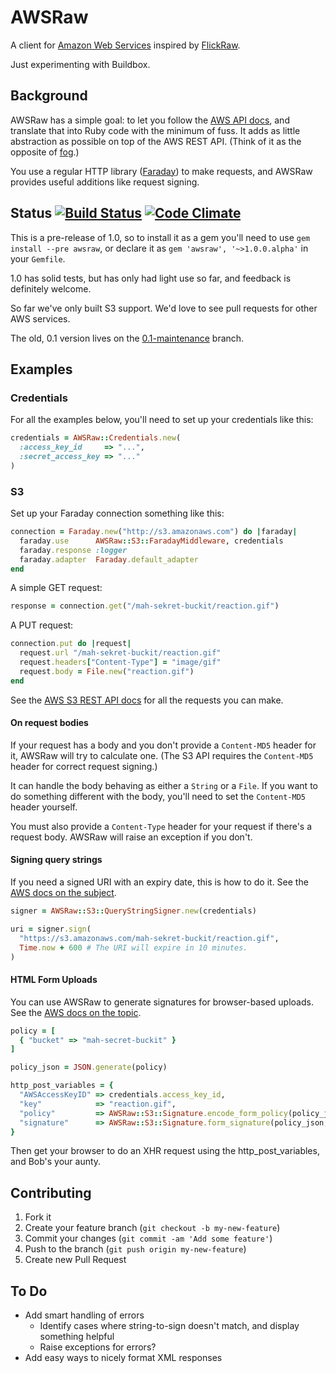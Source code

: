 # AWSRaw

A client for [Amazon Web Services](http://www.amazonaws.com/) inspired by
[FlickRaw](http://hanklords.github.com/flickraw/).

Just experimenting with Buildbox.


## Background

AWSRaw has a simple goal: to let you follow the [AWS API
docs](http://aws.amazon.com/documentation/), and translate that into Ruby code
with the minimum of fuss. It adds as little abstraction as possible on top of
the AWS REST API. (Think of it as the opposite of [fog](http://fog.io).)

You use a regular HTTP library
([Faraday](https://github.com/lostisland/faraday)) to make requests, and AWSRaw
provides useful additions like request signing.


## Status [![Build Status](https://travis-ci.org/envato/awsraw.png)](https://travis-ci.org/envato/awsraw) [![Code Climate](https://codeclimate.com/github/envato/awsraw.png)](https://codeclimate.com/github/envato/awsraw)

This is a pre-release of 1.0, so to install it as a gem you'll need to use `gem
install --pre awsraw`, or declare it as `gem 'awsraw', '~>1.0.0.alpha'` in your
`Gemfile`.

1.0 has solid tests, but has only had light use so far, and feedback is
definitely welcome.

So far we've only built S3 support. We'd love to see pull requests for other
AWS services.

The old, 0.1 version lives on the
[0.1-maintenance](https://github.com/envato/awsraw/tree/0.1-maintenance)
branch.


## Examples

### Credentials

For all the examples below, you'll need to set up your credentials like this:

```ruby
credentials = AWSRaw::Credentials.new(
  :access_key_id     => "...",
  :secret_access_key => "..."
)
```

### S3

Set up your Faraday connection something like this:

```ruby
connection = Faraday.new("http://s3.amazonaws.com") do |faraday|
  faraday.use      AWSRaw::S3::FaradayMiddleware, credentials
  faraday.response :logger
  faraday.adapter  Faraday.default_adapter
end
```

A simple GET request:

```ruby
response = connection.get("/mah-sekret-buckit/reaction.gif")
```

A PUT request:

```ruby
connection.put do |request|
  request.url "/mah-sekret-buckit/reaction.gif"
  request.headers["Content-Type"] = "image/gif"
  request.body = File.new("reaction.gif")
end
```

See the [AWS S3 REST API docs](http://docs.aws.amazon.com/AmazonS3/latest/API/APIRest.html)
for all the requests you can make.


#### On request bodies

If your request has a body and you don't provide a `Content-MD5` header for it,
AWSRaw will try to calculate one. (The S3 API requires the `Content-MD5` header
for correct request signing.)

It can handle the body behaving as either a `String` or a `File`. If you want
to do something different with the body, you'll need to set the `Content-MD5`
header yourself.

You must also provide a `Content-Type` header for your request if there's a
request body. AWSRaw will raise an exception if you don't.


#### Signing query strings

If you need a signed URI with an expiry date, this is how to do it. See the
[AWS docs on the
subject](http://docs.aws.amazon.com/AmazonS3/latest/dev/RESTAuthentication.html#RESTAuthenticationQueryStringAuth).


```ruby
signer = AWSRaw::S3::QueryStringSigner.new(credentials)

uri = signer.sign(
  "https://s3.amazonaws.com/mah-sekret-buckit/reaction.gif",
  Time.now + 600 # The URI will expire in 10 minutes.
)
```


#### HTML Form Uploads

You can use AWSRaw to generate signatures for browser-based uploads. See the
[AWS docs on the
topic](http://docs.aws.amazon.com/AmazonS3/latest/dev/UsingHTTPPOST.html).

```ruby
policy = [
  { "bucket" => "mah-secret-buckit" }
]

policy_json = JSON.generate(policy)

http_post_variables = {
  "AWSAccessKeyID" => credentials.access_key_id,
  "key"            => "reaction.gif",
  "policy"         => AWSRaw::S3::Signature.encode_form_policy(policy_json),
  "signature"      => AWSRaw::S3::Signature.form_signature(policy_json, credentials)
}
```

Then get your browser to do an XHR request using the http_post_variables, and
Bob's your aunty.


## Contributing

1. Fork it
2. Create your feature branch (`git checkout -b my-new-feature`)
3. Commit your changes (`git commit -am 'Add some feature'`)
4. Push to the branch (`git push origin my-new-feature`)
5. Create new Pull Request


## To Do

- Add smart handling of errors
    - Identify cases where string-to-sign doesn't match, and display something helpful
    - Raise exceptions for errors?
- Add easy ways to nicely format XML responses

